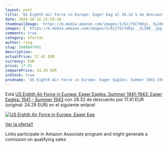 ```yaml
---
layout: post
title: 'US Eighth Air Force in Europe: Eager Eag al 28.32 % de descuento'
date: 2020-10-16 22:59:10
thumbnailImage: 'https://m.media-amazon.com/images/I/61jYSC7mDyL._SL200_.jpg'
images: [ 'https://m.media-amazon.com/images/I/61jYSC7mDyL._SL200_.jpg' ]
comments: true
category: ofertas
author: ring
slug: 1848847491
description:
actualPrice: 17.41 EUR
currency: EUR
price: 17.41
comparePrice: 24.29 EUR
inStock: true
prodname: 'US Eighth Air Force in Europe: Eager Eagles: Summer 1941-1943: Eager Eagles: 1941 - Summer 1943'
---
```


Está [US Eighth Air Force in Europe: Eager Eagles: Summer 1941-1943: Eager Eagles: 1941 - Summer 1943](https://www.amazon.es/dp/1848847491/?tag=tolees-21) con 28.32 de descuento por 17.41 EUR (original: 24.29 EUR) en el siguiente enlace!

[![US Eighth Air Force in Europe: Eager Eag](https://m.media-amazon.com/images/I/61jYSC7mDyL._SL200_.jpg)](https://www.amazon.es/dp/1848847491/?tag=tolees-21)

[Ver la oferta!!](https://www.amazon.es/dp/1848847491/?tag=tolees-21)

Links participate in Amazon Associate program and might generate a comission on qualifying sales


